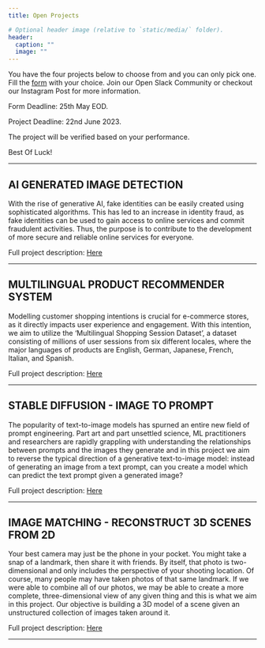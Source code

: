```yaml
---
title: Open Projects

# Optional header image (relative to `static/media/` folder).
header:
  caption: ""
  image: ""
---
```


You have the four projects below to choose from and you can only pick one. Fill the [form](https://forms.gle/A64BMcAd6E2FTvEQ6) with your choice. Join our Open Slack Community or checkout our Instagram Post for more information.

Form Deadline: 25th May EOD.

Project Deadline: 22nd June 2023.

The project will be verified based on your performance.

Best Of Luck!

---------------------------

## AI GENERATED IMAGE DETECTION

With the rise of generative AI, fake identities can be easily created using sophisticated algorithms. This has led to an increase in identity fraud, as fake identities can be used to gain access to online services and commit fraudulent activities. Thus, the purpose is to contribute to the development of more secure and reliable online services for everyone.

Full project description: [Here](https://hackmd.io/@UVZeWfL7Te-wnOqGGxH1kg/rJkZ_vQHn)

------

## MULTILINGUAL PRODUCT RECOMMENDER SYSTEM

Modelling customer shopping intentions is crucial for e-commerce stores, as it directly impacts user experience and engagement. With this intention, we aim to utilize the ‘Multilingual Shopping Session Dataset’, a dataset consisting of millions of user sessions from six different locales, where the major languages of products are English, German, Japanese, French, Italian, and Spanish.

Full project description: [Here](https://hackmd.io/@UVZeWfL7Te-wnOqGGxH1kg/B12Q1UXSn)

----

## STABLE DIFFUSION - IMAGE TO PROMPT

The popularity of text-to-image models has spurned an entire new field of prompt engineering. Part art and part unsettled science, ML practitioners and researchers are rapidly grappling with understanding the relationships between prompts and the images they generate and in this project we aim to reverse the typical direction of a generative text-to-image model: instead of generating an image from a text prompt, can you create a model which can predict the text prompt given a generated image?

Full project description: [Here](https://hackmd.io/@SK-Singh/SJt2HYXB2)

----

## IMAGE MATCHING - RECONSTRUCT 3D SCENES FROM 2D

Your best camera may just be the phone in your pocket. You might take a snap of a landmark, then share it with friends. By itself, that photo is two-dimensional and only includes the perspective of your shooting location. Of course, many people may have taken photos of that same landmark. If we were able to combine all of our photos, we may be able to create a more complete, three-dimensional view of any given thing and this is what we aim in this project.
Our objective is building a 3D model of a scene given an unstructured collection of images taken around it.

Full project description: [Here](https://hackmd.io/@SK-Singh/SJy18iXHh)

----

<!-- > Forms closed -->
